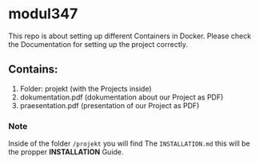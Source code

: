 # modul347
This repo is about setting up different Containers in Docker.
Please check the Documentation for setting up the project correctly.

## Contains:
1. Folder: projekt (with the Projects inside)
2. dokumentation.pdf (dokumentation about our Project as PDF)
3. praesentation.pdf (presentation of our Project as PDF)

### Note
Inside of the folder `/projekt` you will find The `INSTALLATION.md` this will be the propper **INSTALLATION** Guide.
